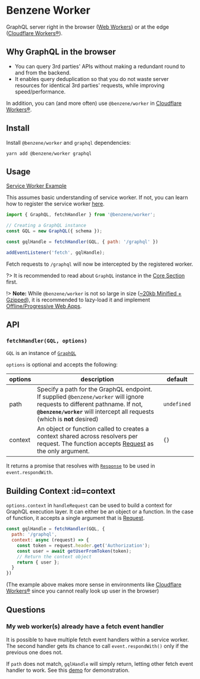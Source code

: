 # Benzene Worker

GraphQL server right in the browser ([Web Workers](https://developer.mozilla.org/en-US/docs/Web/API/Web_Workers_API)) or at the edge ([Cloudflare Workers®](https://workers.cloudflare.com/)).

## Why GraphQL in the browser

- You can query 3rd parties' APIs without making a redundant round to and from the backend.
- It enables query deduplication so that you do not waste server resources for identical 3rd parties' requests, while improving speed/performance.

In addition, you can (and more often) use `@benzene/worker` in [Cloudflare Workers®](https://workers.cloudflare.com/).

## Install

Install `@benzene/worker` and `graphql` dependencies:

```shell
yarn add @benzene/worker graphql
```

## Usage

[Service Worker Example](https://github.com/hoangvvo/benzene/tree/main/examples/with-service-worker)

This assumes basic understanding of service worker. If not, you can learn how to register the service worker [here](https://developers.google.com/web/fundamentals/primers/service-workers/registration).

```javascript
import { GraphQL, fetchHandler } from '@benzene/worker';

// Creating a GraphQL instance
const GQL = new GraphQL({ schema });

const gqlHandle = fetchHandler(GQL, { path: '/graphql' })

addEventListener('fetch', gqlHandle);
```

Fetch requests to `/graphql` will now be intercepted by the registered worker.


?> It is recommended to read about `GraphQL` instance in the [Core Section](core/) first.

!> **Note:** While `@benzene/worker` is not so large in size ([~20kb Minified + Gzipped](http://bundlephobia.com/result?p=@benzene/worker)), it is recommended to lazy-load it and implement [Offline/Progressive Web Apps](https://web.dev/progressive-web-apps/).

## API

### `fetchHandler(GQL, options)`

`GQL` is an instance of [`GraphQL`](/core/)

`options` is optional and accepts the following:

| options | description | default |
|---------|-------------|---------|
| path | Specify a path for the GraphQL endpoint. If supplied `@benzene/worker` will ignore requests to different pathname. If not, **`@benzene/worker`** will intercept all requests (which is **not** desired) | `undefined` |
| context | An object or function called to creates a context shared across resolvers per request. The function accepts [Request](https://developer.mozilla.org/en-US/docs/Web/API/Request) as the only argument. | `{}` |

It returns a promise that resolves with [`Response`](https://developer.mozilla.org/en-US/docs/Web/API/Response) to be used in `event.respondWith`.

## Building Context :id=context

`options.context` in `handleRequest` can be used to build a context for GraphQL execution layer. It can either be an object or a function. In the case of function, it accepts a single argument that is [Request](https://developer.mozilla.org/en-US/docs/Web/API/Request).

```js
const gqlHandle = fetchHandler(GQL, {
  path: '/graphql',
  context: async (request) => {
    const token = request.header.get('Authorization');
    const user = await getUserFromToken(token);
    // Return the context object
    return { user };
  }
})
```

(The example above makes more sense in environments like [Cloudflare Workers®](https://workers.cloudflare.com/) since you cannot really look up user in the browser)

## Questions

### My web worker(s) already have a fetch event handler

It is possible to have multiple fetch event handlers within a service worker. The second handler gets its chance to call `event.respondWith()` only if the previous one does not. 

If `path` does not match, `gqlHandle` will simply return, letting other fetch event handler to work. See this [demo](https://googlechrome.github.io/samples/service-worker/multiple-handlers/index.html) for demonstration.
